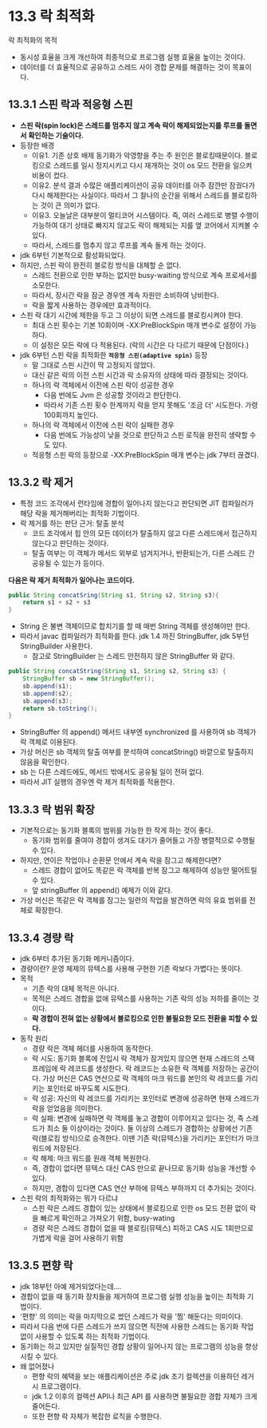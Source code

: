 # 13.3 락 최적화

락 최적화의 목적
- 동시성 효율을 크게 개선하여 최종적으로 프로그램 실행 효율을 높이는 것이다.
- 데이터를 더 효율적으로 공유하고 스레드 사이 경합 문제를 해결하는 것이 목표이다. 

## 13.3.1 스핀 락과 적응형 스핀
- **스핀 락(spin lock)은 스레드를 멈추지 않고 계속 락이 해제되었는지를 루프를 돌면서 확인하는 기술이다.**
- 등장한 배경
    - 이유1. 기존 상호 배제 동기화가 악영향을 주는 주 원인은 블로킹때문이다. 블로킹으로 스레드를 일시 정지시키고 다시 재개하는 것이 os 모드 전환을 일으켜 비용이 컸다.
    - 이유2. 분석 결과 수많은 애플리케이션이 공유 데이터를 아주 잠깐만 잠궜다가 다시 해제한다는 사실이다. 따라서 그 찰나의 순간을 위해서 스레드를 블로킹하는 것이 큰 의미가 없다. 
    - 이유3. 오늘날은 대부분이 멀티코어 시스템이다. 즉, 여러 스레드로 병렬 수행이 가능하여 대기 상태로 빠지지 않고도 락이 해제되는 지를 옆 코어에서 지켜볼 수 있다.
    - 따라서, 스레드를 멈추지 않고 루프를 계속 돌게 하는 것이다.
- jdk 6부턴 기본적으로 활성화되었다.
- 하지만, 스핀 락이 완전히 블로킹 방식을 대체할 순 없다. 
    - 스레드 전환으로 인한 부하는 없지만 busy-waiting 방식으로 계속 프로세서를 소모한다.
    - 따라서, 장시간 락을 잠군 경우엔 계속 자원만 소비하여 낭비한다.
    - 락을 짧게 사용하는 경우에만 효과적이다.
- 스핀 락 대기 시간에 제한을 두고 그 이상이 되면 스레드를 블로킹시켜야 한다. 
    - 최대 스핀 횟수는 기본 10회이며 -XX:PreBlockSpin 매개 변수로 설정이 가능하다.
    - 이 설정은 모든 락에 다 적용된다. (락의 시간은 다 다르기 때문에 단점이다.)
- jdk 6부턴 스핀 락을 최적화한 **`적응형 스핀(adaptive spin)`** 등장
    - 말 그대로 스핀 시간이 딱 고정되지 않았다.
    - 대신 같은 락의 이전 스핀 시간과 락 소유자의 상태에 따라 결정되는 것이다.
    - 하나의 락 객체에서 이전에 스핀 락이 성공한 경우 
        - 다음 번에도 Jvm 은 성공할 것이라고 판단한다.
        - 따라서 기존 스핀 횟수 한계까지 락을 얻지 못해도 '조금 더' 시도한다. 가령 100회까지 높인다.
    - 하나의 락 객체에서 이전에 스핀 락이 실패한 경우
        - 다음 번에도 가능성이 낮을 것으로 판단하고 스핀 로직을 완전히 생략할 수도 있다.
    - 적응형 스핀 락의 등장으로 -XX:PreBlockSpin 매개 변수는 jdk 7부터 끊겼다.

## 13.3.2 락 제거
- 특정 코드 조각에서 런타임에 경합이 일어나지 않는다고 판단되면 JIT 컴파일러가 해당 락을 제거해버리는 최적화 기법이다.
- 락 제거를 하는 판단 근거: 탈출 분석
    - 코드 조각에서 힙 안의 모든 데이터가 탈출하지 않고 다른 스레드에서 접근하지 않는다고 판단하는 것이다.
    - 탈출 여부는 이 객체가 메서드 외부로 넘겨지거나, 반환되는가, 다른 스레드 간 공유될 수 있는가 등이다.

**다음은 락 제거 최적화가 일어나는 코드이다.**
```java
public String concatSring(String s1, String s2, String s3){
    return s1 + s2 + s3 
}
```
- String 은 불변 객체이므로 합치기를 할 때 매번 String 객체를 생성해야만 한다.
- 따라서 javac 컴파일러가 최적화를 한다. jdk 1.4 까진 StringBuffer, jdk 5부턴 StringBuilder 사용한다.
    - 참고로 StringBuilder 는 스레드 안전하지 않은 StringBuffer 와 같다.
```java
public String concatString(String s1, String s2, String s3) {
    StringBuffer sb = new StringBuffer();
    sb.append(s1);
    sb.append(s2);
    sb.append(s3);
    return sb.toString();
}
```
- StringBuffer 의 append() 메서드 내부엔 synchronized 를 사용하여 sb 객체가 락 객체로 이용된다.
- 가상 머신은 sb 객체의 탈출 여부를 분석하여 concatString() 바깥으로 탈출하지 않음을 확인한다.
- sb 는 다른 스레드에도, 메서드 밖에서도 공유될 일이 전혀 없다.
- 따라서 JIT 실행의 경우엔 락 제거 최적화를 적용한다.

## 13.3.3 락 범위 확장
- 기본적으로는 동기화 블록의 범위를 가능한 한 작게 하는 것이 좋다.
    - 동기화 범위를 줄여야 경합이 생겨도 대기가 줄어들고 가장 병렬적으로 수행될 수 있다.
- 하지만, 연이은 작업이나 순환문 안에서 계속 락을 잠그고 해제한다면?
    - 스레드 경합이 없어도 똑같은 락 객체를 반복 잠그고 해제하여 성능만 떨어트릴 수 있다.
    - 앞 stringBuffer 의 append() 예제가 이와 같다.
- 가상 머신은 똑같은 락 객체를 잠그는 일련의 작업을 발견하면 락의 유효 범위를 전체로 확장한다.

## 13.3.4 경량 락
- jdk 6부터 추가된 동기화 메커니즘이다.
- 경량이란? 운영 체제의 뮤텍스를 사용해 구현한 기존 락보다 가볍다는 뜻이다.
- 목적
    - 기존 락의 대체 목적은 아니다.
    - 목적은 스레드 경합을 없애 뮤텍스를 사용하는 기존 락의 성능 저하를 줄이는 것이다.
    - **락 경합이 전혀 없는 상황에서 블로킹으로 인한 불필요한 모드 전환을 피할 수 있다.**
- 동작 원리
    - 경량 락은 객체 헤더를 사용하여 동작한다.
    - 락 시도: 동기화 블록에 진입시 락 객체가 잠겨있지 않으면 현재 스레드의 스택 프레임에 락 레코드를 생성한다. 락 레코드는 소유한 락 객체를 저장하는 공간이다. 가상 머신은 CAS 연산으로 락 객체의 마크 워드를 본인의 락 레코드를 가리키는 포인터로 바꾸도록 시도한다.  
    - 락 성공: 자신의 락 레코드를 가리키는 포인터로 변경에 성공하면 현재 스레드가 락을 얻었음을 의미한다.
    - 락 실패: 변경에 실패하면 락 객체를 놓고 경합이 이루어지고 있다는 것, 즉 스레드가 최소 둘 이상이라는 것이다. 둘 이상의 스레드가 경합하는 상황에선 기존 락(블로킹 방식)으로 승격한다. 이땐 기존 락(뮤텍스)을 가리키는 포인터가 마크 워드에 저장된다.
    - 락 해제: 마크 워드를 원래 객체 복원한다.
    - 즉, 경합이 없다면 뮤텍스 대신 CAS 만으로 끝나므로 동기화 성능을 개선할 수 있다.
    - 하지만, 경합이 있다면 CAS 연산 부하에 뮤텍스 부하까지 더 추가되는 것이다.
- 스핀 락의 최적화와는 뭐가 다르냐
    - 스핀 락은 스레드 경합이 있는 상태에서 블로킹으로 인한 os 모드 전환 없이 락을 빠르게 확인하고 가져오기 위함, busy-wating 
    - 경량 락은 스레드 경합이 없을 때 블로킹(뮤텍스) 피하고 CAS 시도 1회만으로 가볍게 락을 걸어 사용하기 위함

## 13.3.5 편향 락
- jdk 18부턴 아예 제거되었다는데....
- 경합이 없을 때 동기화 장치들을 제거하여 프로그램 실행 성능을 높이는 최적화 기법이다.
- '편향' 의 의미는 락을 마지막으로 썼던 스레드가 락을 '찜' 해둔다는 의미이다.
- 따라서 다음 번에 다른 스레드가 쓰지 않으면 직전에 사용한 스레드는 동기화 작업 없이 사용할 수 있도록 하는 최적화 기법이다.
- 동기화는 하고 있지만 실질적인 경합 상황이 일어나지 않는 프로그램의 성능을 향상시킬 수 있다. 
- 왜 없어졌나
    - 편향 락의 혜택을 보는 애플리케이션은 주로 jdk 초기 컬렉션을 이용하던 레거시 프로그램이다.
    - jdk 1.2 이후의 컬렉션 API나 최근 API 를 사용하면 불필요한 경합 자체가 크게 줄어든다. 
    - 또한 편향 락 자체가 복잡한 로직을 수행한다.


